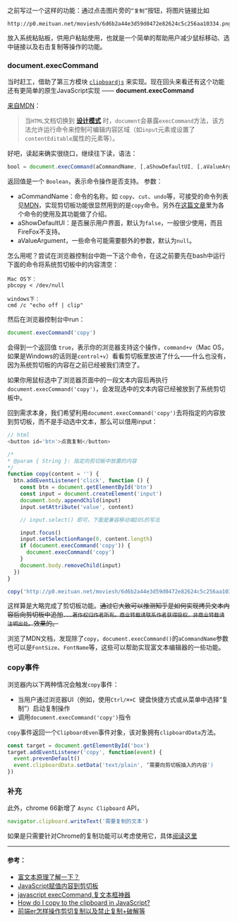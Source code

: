 之前写过一个这样的功能：通过点击图片旁的`“复制”`按钮，将图片链接比如 

```
http://p0.meituan.net/moviesh/6d6b2a44e3d59d0472e82624c5c256aa10334.png
```

放入系统粘贴板，供用户粘贴使用，也就是一个简单的帮助用户减少鼠标移动、选中链接以及右击复制等操作的功能。

### document.execCommand
当时赶工，借助了第三方模块 [`clipboardjs`](https://clipboardjs.com/) 来实现。现在回头来看还有这个功能还有更简单的原生JavaScript实现 —— **document.execCommand**

[来自MDN](https://developer.mozilla.org/zh-CN/docs/Web/API/Document/execCommand)：

> 当`HTML`文档切换到 [**设计模式**](https://developer.mozilla.org/zh-CN/docs/Web/API/Document/designMode) 时，`document`会暴露`execCommand`方法，该方法允许运行命令来控制可编辑内容区域（如`input`元素或设置了`contentEditable`属性的元素等）。

好吧，读起来确实很绕口，继续往下读，语法：

```js
bool = document.execCommand(aCommandName, [,aShowDefaultUI, [,aValueArgument]])
```

返回值是一个 `Boolean`，表示命令操作是否支持。
参数：
- aCommandName：命令的名称，如 `copy`、`cut`、`undo`等，可接受的命令列表见[MDN](https://developer.mozilla.org/zh-CN/docs/Web/API/Document/execCommand#%E5%91%BD%E4%BB%A4)，实现剪切板功能很显然用到的是`copy`命令。另外在[这篇文章](https://blog.csdn.net/gertyy/article/details/65936318)里为各个命令的使用及其功能做了介绍。
- aShowDefaultUI：是否展示用户界面，默认为`false`，一般很少使用，而且FireFox不支持。
- aValueArgument，一些命令可能需要额外的参数，默认为`null`。

怎么用呢？尝试在浏览器控制台中跑一下这个命令，在这之前要先在bash中运行下面的命令将系统剪切板中的内容清空：

```shell
Mac OS下：
pbcopy < /dev/null

windows下：
cmd /c "echo off | clip"
```

然后在浏览器控制台中run：

```js
document.execCommand('copy')
```

会得到一个返回值 `true`，表示你的浏览器支持这个操作，`command+v`（Mac OS，如果是Windows的话则是`control+v`）看看剪切板里放进了什么——什么也没有，因为系统剪切板的内容在之前已经被我们清空了。

如果你用鼠标选中了浏览器页面中的一段文本内容后再执行```document.execCommand('copy')```，会发现选中的文本内容已经被放到了系统剪切板中。

回到需求本身，我们希望利用`document.execCommand('copy')`去将指定的内容放到剪切板，而不是手动选中文本，那么可以借用input：

```js
// html
<button id='btn'>点我复制</button>

/*
* @param { String }: 指定向剪切板中放置的内容
*/
function copy(content = '') {
  btn.addEventListener('click', function () {
    const btn = document.getElementById('btn')
    const input = document.createElement('input')
    document.body.appendChild(input)
    input.setAttribute('value', content)

    // input.select() 即可，下面是兼容移动端IOS的写法

    input.focus()
    input.setSelectionRange(0, content.length)
    if (document.execCommand('copy')) {
      document.execCommand('copy')
    }
    document.body.removeChild(input)
  })
}

copy('http://p0.meituan.net/moviesh/6d6b2a44e3d59d0472e82624c5c256aa10334.png')
```

这样算是大略完成了剪切板功能。~~通过它大致可以推测知乎是如何实现拷贝文本内容后向剪切板中追加`...著作权归作者所有。商业转载请联系作者获得授权，非商业转载请注明出处。`效果的。~~

浏览了MDN文档，发现除了`copy`，`document.execCommand()`的`aCommandName`参数也可以是`FontSize`、`FontName`等，这些可以帮助实现富文本编辑器的一些功能。

### copy事件
浏览器内以下两种情况会触发`copy`事件：
- 当用户通过浏览器UI（例如，使用`Ctrl/⌘+C `键盘快捷方式或从菜单中选择“复制”）启动复制操作
- 调用`document.execCommand('copy')`指令

`copy`事件返回一个`ClipboardEven`事件对象，该对象拥有`clipboardData`方法。

```js
const target = document.getElementById('box')
target.addEventListener('copy', function(event) {
  event.prevenDefault()
  event.clipboardData.setData('text/plain', ‘需要向剪切板插入的内容')
})
```

### 补充
此外，chrome 66新增了 `Async Clipboard` API，

```js
navigator.clipboard.writeText('需要复制的文本')
```

如果是只需要针对Chrome的复制功能可以考虑使用它，具体[阅读这里](https://zhuanlan.zhihu.com/p/34698155)

___
#### 参考：
- [富文本原理了解一下？](https://juejin.im/post/5cfe4e8a6fb9a07ec63b09a4)
- [JavaScript赋值内容到剪切板](https://github.com/axuebin/articles/issues/26)
- [javascript execCommand,复文本框神器](https://blog.csdn.net/gertyy/article/details/65936318)
- [How do I copy to the clipboard in JavaScript?](https://stackoverflow.com/questions/400212/how-do-i-copy-to-the-clipboard-in-javascript)
- [前端er怎样操作剪切复制以及禁止复制+破解等](https://juejin.im/post/5b66993ee51d451924734c35)
